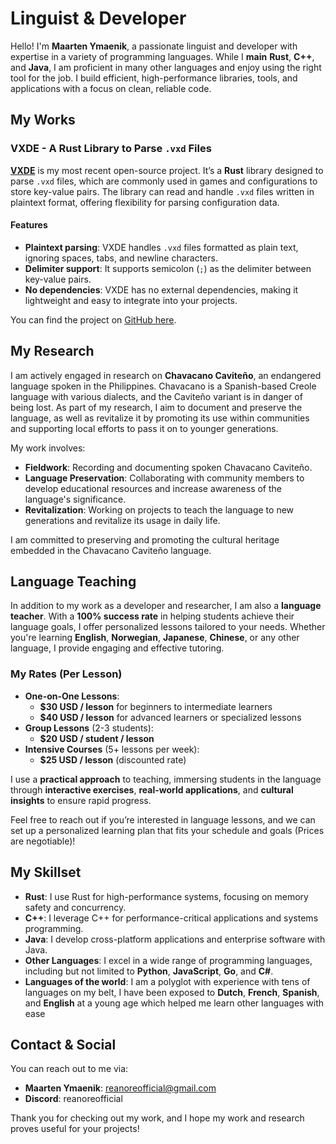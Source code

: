# Linguist & Developer

Hello! I'm **Maarten Ymaenik**, a passionate linguist and developer with expertise in a variety of programming languages. While I **main** **Rust**, **C++**, and **Java**, I am proficient in many other languages and enjoy using the right tool for the job. I build efficient, high-performance libraries, tools, and applications with a focus on clean, reliable code.

## My Works

### VXDE - A Rust Library to Parse `.vxd` Files

[**VXDE**](https://github.com/Reanore/vxde) is my most recent open-source project. It’s a **Rust** library designed to parse `.vxd` files, which are commonly used in games and configurations to store key-value pairs. The library can read and handle `.vxd` files written in plaintext format, offering flexibility for parsing configuration data.

#### Features
- **Plaintext parsing**: VXDE handles `.vxd` files formatted as plain text, ignoring spaces, tabs, and newline characters.
- **Delimiter support**: It supports semicolon (`;`) as the delimiter between key-value pairs.
- **No dependencies**: VXDE has no external dependencies, making it lightweight and easy to integrate into your projects.

You can find the project on [GitHub here](https://github.com/Reanore/vxde).

## My Research

I am actively engaged in research on **Chavacano Caviteño**, an endangered language spoken in the Philippines. Chavacano is a Spanish-based Creole language with various dialects, and the Caviteño variant is in danger of being lost. As part of my research, I aim to document and preserve the language, as well as revitalize it by promoting its use within communities and supporting local efforts to pass it on to younger generations. 

My work involves:
- **Fieldwork**: Recording and documenting spoken Chavacano Caviteño.
- **Language Preservation**: Collaborating with community members to develop educational resources and increase awareness of the language's significance.
- **Revitalization**: Working on projects to teach the language to new generations and revitalize its usage in daily life.

I am committed to preserving and promoting the cultural heritage embedded in the Chavacano Caviteño language.

## Language Teaching

In addition to my work as a developer and researcher, I am also a **language teacher**. With a **100% success rate** in helping students achieve their language goals, I offer personalized lessons tailored to your needs. Whether you're learning **English**, **Norwegian**, **Japanese**, **Chinese**, or any other language, I provide engaging and effective tutoring.

### My Rates (Per Lesson)
- **One-on-One Lessons**:
  - **$30 USD / lesson** for beginners to intermediate learners
  - **$40 USD / lesson** for advanced learners or specialized lessons
- **Group Lessons** (2-3 students):
  - **$20 USD / student / lesson**
- **Intensive Courses** (5+ lessons per week):
  - **$25 USD / lesson** (discounted rate)

I use a **practical approach** to teaching, immersing students in the language through **interactive exercises**, **real-world applications**, and **cultural insights** to ensure rapid progress.

Feel free to reach out if you’re interested in language lessons, and we can set up a personalized learning plan that fits your schedule and goals (Prices are negotiable)!

## My Skillset

- **Rust**: I use Rust for high-performance systems, focusing on memory safety and concurrency.
- **C++**: I leverage C++ for performance-critical applications and systems programming.
- **Java**: I develop cross-platform applications and enterprise software with Java.
- **Other Languages**: I excel in a wide range of programming languages, including but not limited to **Python**, **JavaScript**, **Go**, and **C#**.
- **Languages of the world**: I am a polyglot with experience with tens of languages on my belt, I have been exposed to **Dutch**, **French**, **Spanish**, and **English** at a young age which helped me learn other languages with ease

## Contact & Social

You can reach out to me via:

- **Maarten Ymaenik**: reanoreofficial@gmail.com
- **Discord**: reanoreofficial

Thank you for checking out my work, and I hope my work and research proves useful for your projects!
